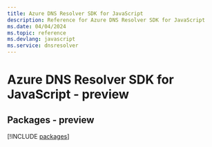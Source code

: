 ```yaml
---
title: Azure DNS Resolver SDK for JavaScript
description: Reference for Azure DNS Resolver SDK for JavaScript
ms.date: 04/04/2024
ms.topic: reference
ms.devlang: javascript
ms.service: dnsresolver
---
```

# Azure DNS Resolver SDK for JavaScript - preview
## Packages - preview
[!INCLUDE [packages](dns-resolver-index.md)]